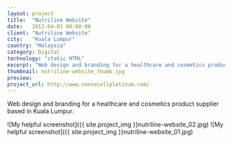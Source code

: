 ```yaml
---
layout: project
title:  "Nutriline Website"
date:   2013-04-01 08:00:00
client: "Nutriline Website"
city:   "Kuala Lumpur"
country: "Malaysia"
category: Digital
technology: "static HTML"
excerpt: "Web design and branding for a healthcare and cosmetics product supplier based in Kuala Lumpur."
thumbnail: nutriline-website_thumb.jpg
preview:
project_url: http://www.sensecellplatinum.com/
---
```


Web design and branding for a healthcare and cosmetics product supplier based in Kuala Lumpur.

![My helpful screenshot]({{ site.project_img }}nutriline-website_02.jpg)
![My helpful screenshot]({{ site.project_img }}nutriline-website_01.jpg)
